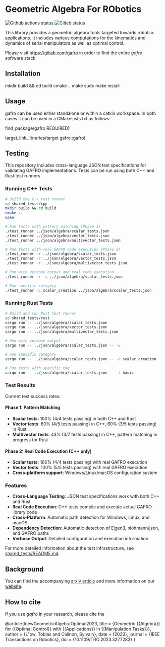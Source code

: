 # Geometric Algebra For RObotics

![Github actions status](https://github.com/idiap/gafro/actions/workflows/build.yaml/badge.svg)
![Gitlab status](https://gitlab.com/gafro/gafro/badges/main/pipeline.svg?ignore_skipped=true&key_text=Gitlab%20build&key_width=80)

This library provides a geometric algebra tools targeted towards robotics applications. It includes various computations for the kinematics and dynamics of serial manipulators as well as optimal control.  

Please visit <https://gitlab.com/gafro> in order to find the entire *gafro* software stack.

## Installation

 mkdir build && cd build
 cmake ..
 make
 sudo make install

## Usage

gafro can be used either standalone or within a catkin workspace. In both cases it can be used in a CMakeLists.txt as follows:

 find_package(gafro REQUIRED)

 target_link_libraries(target gafro::gafro)

## Testing

This repository includes cross-language JSON test specifications for validating GAFRO implementations. Tests can be run using both C++ and Rust test runners.

### Running C++ Tests

```bash
# Build the C++ test runner
cd shared_tests/cpp
mkdir build && cd build
cmake ..
make

# Run tests with pattern matching (Phase 1)
./test_runner ../json/algebra/scalar_tests.json
./test_runner ../json/algebra/vector_tests.json
./test_runner ../json/algebra/multivector_tests.json

# Run tests with real GAFRO code execution (Phase 2)
./test_runner -r ../json/algebra/scalar_tests.json
./test_runner -r ../json/algebra/vector_tests.json
./test_runner -r ../json/algebra/multivector_tests.json

# Run with verbose output and real code execution
./test_runner -r -v ../json/algebra/scalar_tests.json

# Run specific category
./test_runner -c scalar_creation ../json/algebra/scalar_tests.json
```

### Running Rust Tests

```bash
# Build and run Rust test runner
cd shared_tests/rust
cargo run -- ../json/algebra/scalar_tests.json
cargo run -- ../json/algebra/vector_tests.json
cargo run -- ../json/algebra/multivector_tests.json

# Run with verbose output
cargo run -- ../json/algebra/scalar_tests.json -- -v

# Run specific category
cargo run -- ../json/algebra/scalar_tests.json -- -c scalar_creation

# Run tests with specific tag
cargo run -- ../json/algebra/scalar_tests.json -- -t basic
```

### Test Results

Current test success rates:

#### Phase 1: Pattern Matching

- **Scalar tests**: 100% (4/4 tests passing) in both C++ and Rust
- **Vector tests**: 80% (4/5 tests passing) in C++, 60% (3/5 tests passing) in Rust
- **Multivector tests**: 43% (3/7 tests passing) in C++, pattern matching in progress for Rust

#### Phase 2: Real Code Execution (C++ only)

- **Scalar tests**: 100% (4/4 tests passing) with real GAFRO execution
- **Vector tests**: 100% (5/5 tests passing) with real GAFRO execution
- **Cross-platform support**: Windows/Linux/macOS configuration system

### Features

- **Cross-Language Testing**: JSON test specifications work with both C++ and Rust
- **Real Code Execution**: C++ tests compile and execute actual GAFRO library code
- **Cross-Platform**: Automatic path detection for Windows, Linux, and macOS
- **Dependency Detection**: Automatic detection of Eigen3, nlohmann/json, and GAFRO paths
- **Verbose Output**: Detailed configuration and execution information

For more detailed information about the test infrastructure, see [shared_tests/README.md](shared_tests/README.md).

## Background

You can find the accompanying [arxiv article](http://arxiv.org/abs/2212.07237) and more information on our [website](https://geometric-algebra.tobiloew.ch/).

## How to cite

If you use *gafro* in your research, please cite the

 @article{loewGeometricAlgebraOptimal2023,
   title = {Geometric {{Algebra}} for {{Optimal Control}} with {{Applications}} in {{Manipulation Tasks}}},
   author = {L\"ow, Tobias and Calinon, Sylvain},
   date = {2023},
   journal = {IEEE Transactions on Robotics},
   doi = {10.1109/TRO.2023.3277282}
 }
